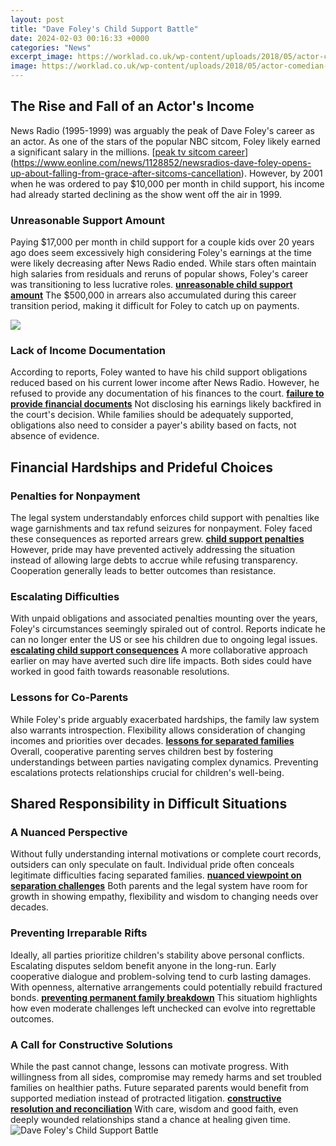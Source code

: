 ```yaml
---
layout: post
title: "Dave Foley's Child Support Battle"
date: 2024-02-03 00:16:33 +0000
categories: "News"
excerpt_image: https://worklad.co.uk/wp-content/uploads/2018/05/actor-comedian-dave-foley-talks.jpg
image: https://worklad.co.uk/wp-content/uploads/2018/05/actor-comedian-dave-foley-talks.jpg
---
```


## The Rise and Fall of an Actor's Income
News Radio (1995-1999) was arguably the peak of Dave Foley's career as an actor. As one of the stars of the popular NBC sitcom, Foley likely earned a significant salary in the millions. [[peak tv sitcom career](https://store.fi.io.vn/collection/alejandre)](https://www.eonline.com/news/1128852/newsradios-dave-foley-opens-up-about-falling-from-grace-after-sitcoms-cancellation). However, by 2001 when he was ordered to pay $10,000 per month in child support, his income had already started declining as the show went off the air in 1999. 
### Unreasonable Support Amount
Paying $17,000 per month in child support for a couple kids over 20 years ago does seem excessively high considering Foley's earnings at the time were likely decreasing after News Radio ended. While stars often maintain high salaries from residuals and reruns of popular shows, Foley's career was transitioning to less lucrative roles. [**unreasonable child support amount**](https://torontosun.com/entertainment/celebrity/dave-foley-opens-up-about-falling-from-stardom-and-child-support-hell) The $500,000 in arrears also accumulated during this career transition period, making it difficult for Foley to catch up on payments.

![](https://i.ytimg.com/vi/I9mZkYSxnOQ/hqdefault.jpg)
### Lack of Income Documentation
According to reports, Foley wanted to have his child support obligations reduced based on his current lower income after News Radio. However, he refused to provide any documentation of his finances to the court. [**failure to provide financial documents**](https://pagesix.com/2019/02/13/ex-of-dave-foley-says-the-comedian-is-a-deadbeat-dad/) Not disclosing his earnings likely backfired in the court's decision. While families should be adequately supported, obligations also need to consider a payer's ability based on facts, not absence of evidence.
## Financial Hardships and Prideful Choices 
### Penalties for Nonpayment 
The legal system understandably enforces child support with penalties like wage garnishments and tax refund seizures for nonpayment. Foley faced these consequences as reported arrears grew. [**child support penalties**](https://www.usatoday.com/story/news/nation/2014/09/02/stateline-child-support-strategies/14982555/) However, pride may have prevented actively addressing the situation instead of allowing large debts to accrue while refusing transparency. Cooperation generally leads to better outcomes than resistance.
### Escalating Difficulties
With unpaid obligations and associated penalties mounting over the years, Foley's circumstances seemingly spiraled out of control. Reports indicate he can no longer enter the US or see his children due to ongoing legal issues. [**escalating child support consequences**](https://people.com/tv/dave-foley-cant-enter-the-us-due-to-child-support-issues/) A more collaborative approach earlier on may have averted such dire life impacts. Both sides could have worked in good faith towards reasonable resolutions.
### Lessons for Co-Parents
While Foley's pride arguably exacerbated hardships, the family law system also warrants introspection. Flexibility allows consideration of changing incomes and priorities over decades. [**lessons for separated families**](https://www.bch-osb.org/bartalk/2019/11/family-law-child-support.aspx) Overall, cooperative parenting serves children best by fostering understandings between parties navigating complex dynamics. Preventing escalations protects relationships crucial for children's well-being.
## Shared Responsibility in Difficult Situations
### A Nuanced Perspective 
Without fully understanding internal motivations or complete court records, outsiders can only speculate on fault. Individual pride often conceals legitimate difficulties facing separated families. [**nuanced viewpoint on separation challenges**](https://www.psychologytoday.com/us/blog/divorce-busting/201503/the-psychology-child-support-payments) Both parents and the legal system have room for growth in showing empathy, flexibility and wisdom to changing needs over decades. 
### Preventing Irreparable Rifts 
Ideally, all parties prioritize children's stability above personal conflicts. Escalating disputes seldom benefit anyone in the long-run. Early cooperative dialogue and problem-solving tend to curb lasting damages. With openness, alternative arrangements could potentially rebuild fractured bonds. [**preventing permanent family breakdown**](https://www.ncbi.nlm.nih.gov/pmc/articles/PMC2930824/) This situatiom highlights how even moderate challenges left unchecked can evolve into regrettable outcomes.
### A Call for Constructive Solutions
While the past cannot change, lessons can motivate progress. With willingness from all sides, compromise may remedy harms and set troubled families on healthier paths. Future separated parents would benefit from supported mediation instead of protracted litigation. [**constructive resolution and reconciliation**](https://www.usccb.org/issues-and-action/marriage-and-family/marriage/promotion-and-defense-of-marriage/ten-points-to-consider-when-addressing-divorce-and-remarriage) With care, wisdom and good faith, even deeply wounded relationships stand a chance at healing given time.
![Dave Foley's Child Support Battle](https://worklad.co.uk/wp-content/uploads/2018/05/actor-comedian-dave-foley-talks.jpg)